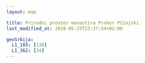 ```yaml
---
layout: map

title: Prirodni prostor manastira Prohor Pčinjski
last_modified_at: 2018-05-23T23:37:54+02:00

geoSrbija:
  L1_183: [138]
  L1_362: [34]
---
```

